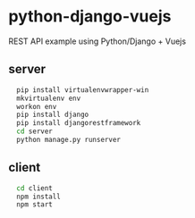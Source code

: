 # python-django-vuejs
REST API example using Python/Django + Vuejs

## server

```bash
  pip install virtualenvwrapper-win
  mkvirtualenv env
  workon env
  pip install django
  pip install djangorestframework
  cd server
  python manage.py runserver
```

## client
```bash
  cd client 
  npm install
  npm start
```
